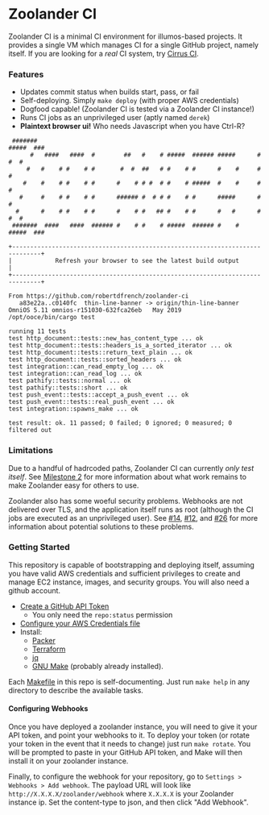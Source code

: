 # Zoolander CI
Zoolander CI is a minimal CI environment for illumos-based projects. It provides
a single VM which manages CI for a single GitHub project, namely itself. If you
are looking for a *real* CI system, try [Cirrus CI](https://cirrus-ci.org/).

### Features
* Updates commit status when builds start, pass, or fail
* Self-deploying. Simply `make deploy` (with proper AWS credentials)
* Dogfood capable! (Zoolander CI is tested via a Zoolander CI instance!)
* Runs CI jobs as an unprivileged user (aptly named `derek`)
* **Plaintext browser ui!** Who needs Javascript when you have Ctrl-R?
```console
 #######                                                              #####  ### 
      #   ####   ####  #        ##   #    # #####  ###### #####      #     #  #  
     #   #    # #    # #       #  #  ##   # #    # #      #    #     #        #  
    #    #    # #    # #      #    # # #  # #    # #####  #    #     #        #  
   #     #    # #    # #      ###### #  # # #    # #      #####      #        #  
  #      #    # #    # #      #    # #   ## #    # #      #   #      #     #  #  
 #######  ####   ####  ###### #    # #    # #####  ###### #    #      #####  ### 

+------------------------------------------------------------------------------+
|            Refresh your browser to see the latest build output               |
+------------------------------------------------------------------------------+

From https://github.com/robertdfrench/zoolander-ci
   a83e22a..c0140fc  thin-line-banner -> origin/thin-line-banner
OmniOS 5.11	omnios-r151030-632fca26eb	May 2019
/opt/ooce/bin/cargo test

running 11 tests
test http_document::tests::new_has_content_type ... ok
test http_document::tests::headers_is_a_sorted_iterator ... ok
test http_document::tests::return_text_plain ... ok
test http_document::tests::sorted_headers ... ok
test integration::can_read_empty_log ... ok
test integration::can_read_log ... ok
test pathify::tests::normal ... ok
test pathify::tests::short ... ok
test push_event::tests::accept_a_push_event ... ok
test push_event::tests::real_push_event ... ok
test integration::spawns_make ... ok

test result: ok. 11 passed; 0 failed; 0 ignored; 0 measured; 0 filtered out
```

### Limitations
Due to a handful of hadrcoded paths, Zoolander CI can currently *only test
itself*. See [Milestone 2](https://github.com/robertdfrench/zoolander-ci/milestone/2)
for more information about what work remains to make Zoolander easy for others
to use.

Zoolander also has some woeful security problems. Webhooks are not delivered
over TLS, and the application itself runs as root (although the CI jobs are
executed as an unprivileged user). See [#14](https://github.com/robertdfrench/zoolander-ci/issues/14), [#12](https://github.com/robertdfrench/zoolander-ci/issues/12), and [#26](https://github.com/robertdfrench/zoolander-ci/issues/26) for more information
about potential solutions to these problems.

### Getting Started
This repository is capable of bootstrapping and deploying itself, assuming you
have valid AWS credentials and sufficient privileges to create and manage EC2
instance, images, and security groups. You will also need a github account.

* [Create a GitHub API Token](https://github.com/settings/tokens/new)
  * You only need the `repo:status` permission
* [Configure your AWS Credentials file](https://docs.aws.amazon.com/cli/latest/userguide/cli-configure-files.html)
* Install:
  * [Packer](https://www.packer.io/downloads.html)
  * [Terraform](https://www.terraform.io/downloads.html)
  * [jq](https://stedolan.github.io/jq/)
  * [GNU Make](https://www.gnu.org/software/make/) (probably already installed).

Each [Makefile](Makefile) in this repo is self-documenting. Just run `make help`
in any directory to describe the available tasks.

#### Configuring Webhooks
Once you have deployed a zoolander instance, you will need to give it your API
token, and point your webhooks to it. To deploy your token (or rotate your token
in the event that it needs to change) just run `make rotate`. You will be
prompted to paste in your GitHub API token, and Make will then install it on
your zoolander instance.

Finally, to configure the webhook for your repository, go to `Settings >
Webhooks > Add webhook`. The payload URL will look like `http://X.X.X.X/zoolander/webhook`
where `X.X.X.X` is your Zoolander instance ip. Set the content-type to json, and
then click "Add Webhook".
